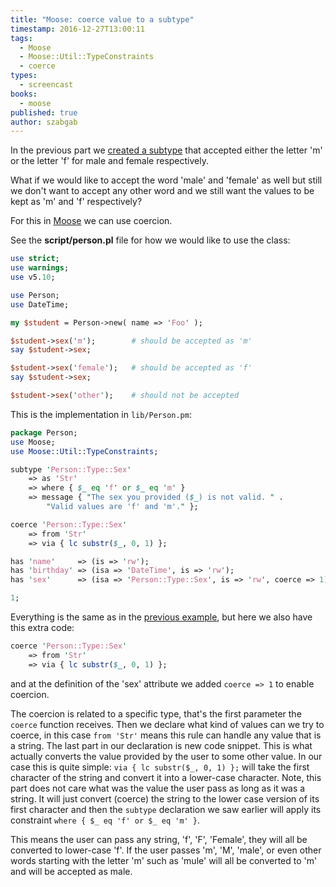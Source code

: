 ```yaml
---
title: "Moose: coerce value to a subtype"
timestamp: 2016-12-27T13:00:11
tags:
  - Moose
  - Moose::Util::TypeConstraints
  - coerce
types:
  - screencast
books:
  - moose
published: true
author: szabgab
---
```



In the previous part we [created a subtype](/moose-creating-subtypes) that accepted either the
letter 'm' or the letter 'f' for male and female respectively.

What if we would like to accept the word 'male' and 'female' as well but still we don't want to accept any other word and
we still want the values to be kept as 'm' and 'f' respectively?

For this in [Moose](/moose) we can use coercion.


<slidecast file="advanced-perl/moose/coerce-to-subtype" youtube="z_w2ObbFfWY" />

See the **script/person.pl** file for how we would like to use the class:

```perl
use strict;
use warnings;
use v5.10;

use Person;
use DateTime;

my $student = Person->new( name => 'Foo' );

$student->sex('m');        # should be accepted as 'm'
say $student->sex;

$student->sex('female');   # should be accepted as 'f'
say $student->sex;

$student->sex('other');    # should not be accepted
```

This is the implementation in `lib/Person.pm`:

```perl
package Person;
use Moose;
use Moose::Util::TypeConstraints;

subtype 'Person::Type::Sex'
    => as 'Str'
    => where { $_ eq 'f' or $_ eq 'm' }
    => message { "The sex you provided ($_) is not valid. " .
        "Valid values are 'f' and 'm'." };

coerce 'Person::Type::Sex'
    => from 'Str'
    => via { lc substr($_, 0, 1) };

has 'name'     => (is => 'rw');
has 'birthday' => (isa => 'DateTime', is => 'rw');
has 'sex'      => (isa => 'Person::Type::Sex', is => 'rw', coerce => 1);

1;
```

Everything is the same as in the [previous example](/moose-creating-subtypes), but here we also have
this extra code:

```perl
coerce 'Person::Type::Sex'
    => from 'Str'
    => via { lc substr($_, 0, 1) };
```

and at the definition of the 'sex' attribute we added `coerce => 1` to enable coercion.

The coercion is related to a specific type, that's the first parameter the `coerce` function receives.
Then we declare what kind of values can we try to coerce, in this case `from 'Str'` means this rule can handle
any value that is a string. The last part in our declaration is new code snippet. This is what actually converts
the value provided by the user to some other value.
In our case this is quite simple: `via { lc substr($_, 0, 1) };` will take the first character of the string and convert
it into a lower-case character. Note, this part does not care what was the value the user pass as long as it was a string.
It will just convert (coerce) the string to the lower case version of its first character and then the `subtype`
declaration we saw earlier will apply its constraint `where { $_ eq 'f' or $_ eq 'm' }`.

This means the user can pass any string, 'f', 'F', 'Female', they will all be converted to lower-case 'f'.
If the user passes 'm', 'M', 'male', or even other words starting with the letter 'm' such as 'mule' will all be
converted to 'm' and will be accepted as male.




